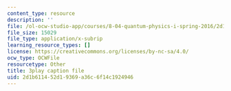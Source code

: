 ```yaml
---
content_type: resource
description: ''
file: /ol-ocw-studio-app/courses/8-04-quantum-physics-i-spring-2016/2d1b611452d19369a36c6f14c1924946_8NKsBpjXRt0.srt
file_size: 15029
file_type: application/x-subrip
learning_resource_types: []
license: https://creativecommons.org/licenses/by-nc-sa/4.0/
ocw_type: OCWFile
resourcetype: Other
title: 3play caption file
uid: 2d1b6114-52d1-9369-a36c-6f14c1924946
---
```

